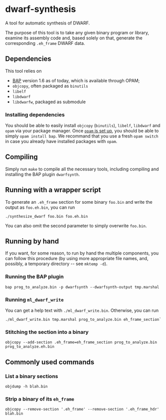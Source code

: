 # dwarf-synthesis

A tool for automatic synthesis of DWARF.

The purpose of this tool is to take any given binary program or library,
examine its assembly code and, based solely on that, generate the corresponding
`.eh_frame` DWARF data.

## Dependencies

This tool relies on

* [BAP](https://github.com/BinaryAnalysisPlatform/bap) version 1.6 as of today,
  which is available through OPAM;
* `objcopy`, often packaged as `binutils`
* `libelf`
* `libdwarf`
* `libdwarfw`, packaged as submodule

### Installing dependencies

You should be able to easily install `objcopy` (`binutils`), `libelf`,
`libdwarf` and `opam` via your package manager. Once
[`opam` is set up](https://opam.ocaml.org/doc/Install.html), you should be able
to simply `opam install bap`. We recommand that you use a fresh `opam switch`
in case you already have installed packages with `opam`.

## Compiling

Simply run `make` to compile all the necessary tools, including compiling and
installing the BAP plugin `dwarfsynth`.

## Running with a wrapper script

To generate an `.eh_frame` section for some binary `foo.bin` and write the
output as `foo.eh.bin`, you can run

```
./synthesize_dwarf foo.bin foo.eh.bin
```

You can also omit the second parameter to simply overwrite `foo.bin`.

## Running by hand

If you want, for some reason, to run by hand the multiple components, you can
follow this procedure (by using more appropriate file names, and, possibly, a
temporary directory -- see `mktemp -d`).

### Running the BAP plugin

`bap prog_to_analyze.bin -p dwarfsynth --dwarfsynth-output tmp.marshal`

### Running `ml_dwarf_write`

You can get a help text with `./ml_dwarf_write.bin`. Otherwise, you can run

```
./ml_dwarf_write.bin tmp.marshal prog_to_analyze.bin eh_frame_section`
```

### Stitching the section into a binary

```
objcopy --add-section .eh_frame=eh_frame_section prog_to_analyze.bin prog_to_analyze.eh.bin
```

## Commonly used commands

### List a binary sections

`objdump -h blah.bin`

### Strip a binary of its `eh_frame`

`objcopy --remove-section '.eh_frame' --remove-section '.eh_frame_hdr' blah.bin`
